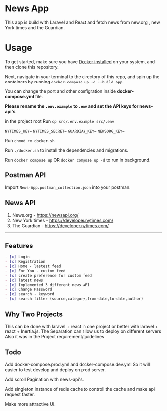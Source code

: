 # News App


This app is build with Laravel and React and fetch news from new.org , new York times and the Guardian. 


# Usage

To get started, make sure you have [Docker installed](https://docs.docker.com/) on your system, and then clone this repository.

Next, navigate in your terminal to the directory of this repo, and spin up the containers by running `docker-compose up -d --build app`.


You can change the port and other configration inside **docker-compose.yml** file.

**Please rename the `.env.example` to `.env` and set the API keys for news-api's**

in the project root Run `cp src/.env.example src/.env`


`NYTIMES_KEY=`
`NYTIMES_SECRET=`
`GUARDIAN_KEY=`
`NEWSORG_KEY=`

Run `chmod +x docker.sh`

Run `./docker.sh` to install the dependencies and migrations.

Run `docker compose up` OR `docker compose up -d` to run in background.

## Postman API
Import `News-App.postman_collection.json` into your postman.

## News API

 1. News.org - https://newsapi.org/
 2. New York times - https://developer.nytimes.com/
 3. The Guardian - https://developer.nytimes.com/

 ****




## Features

```markdown
- [x] Login
- [x] Registration
- [x] Home - lastest feed
- [x] For You - custom feed
- [x] create preference for custom feed
- [x] latest news
- [x] Implemented 3 different news API
- [x] Change Password
- [x] search - keyword
- [x] search filter (source,category,from-date,to-date,author)
```

## Why Two Projects

This can be done with laravel + react in one project or better with laravel + react + Inertia.js.
The Separation can allow us to deploy on different servers Also it was in the Project requirement/guidelines


## Todo
Add docker-compose.prod.yml and  docker-compose.dev.yml So it will easier to test develop and deploy on prod server.

Add scroll Pagination with news-api's.

Add singleton instance of redis cache to controll the cache and make api request faster.

Make more attractive UI.
